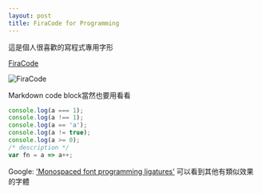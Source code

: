 ```yaml
---
layout: post
title: FiraCode for Programming
---
```


這是個人很喜歡的寫程式專用字形

[FiraCode](https://github.com/tonsky/FiraCode)

![FiraCode](https://raw.githubusercontent.com/tonsky/FiraCode/master/showcases/all_ligatures.png)

Markdown code block當然也要用看看

``` javascript
console.log(a === 1); 
console.log(a !== 1);   
console.log(a == 'a');       
console.log(a != true);
console.log(a >= 0);  
/* description */
var fn = a => a++;
```

Google: ['Monospaced font programming ligatures'](https://www.google.com.tw/search?ei=a2PoWvzNB8ur8QW20pLIDQ&q=Monospaced+font+programming+ligatures&oq=Monospaced+font+programming+ligatures&gs_l=psy-ab.3..0i7i5i10i30k1.14492.14492.0.43638.1.1.0.0.0.0.94.94.1.1.0....0...1c.1.64.psy-ab..0.1.93....0.8I-gcT3tVPg) 可以看到其他有類似效果的字體